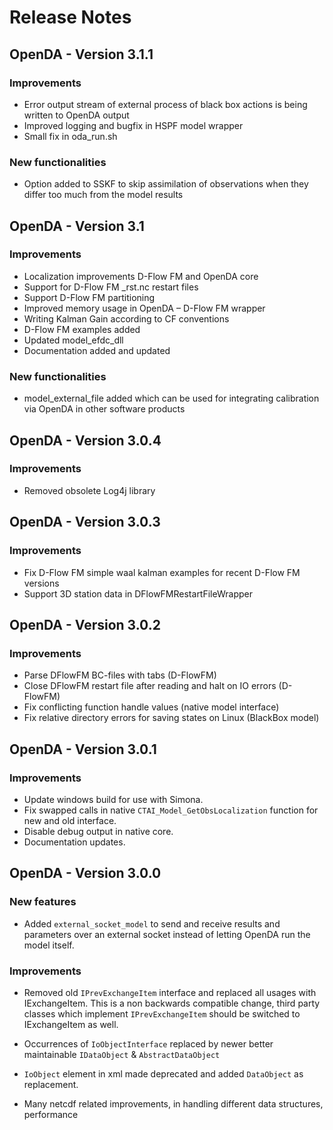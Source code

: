 Release Notes
=============

OpenDA - Version 3.1.1
----------------------

### Improvements

-   Error output stream of external process of black box actions is being written to OpenDA output
-   Improved logging and bugfix in HSPF model wrapper
-   Small fix in oda_run.sh

### New functionalities

-   Option added to SSKF to skip assimilation of observations when they differ too much from the model results

OpenDA - Version 3.1
----------------------

### Improvements

-   Localization improvements D-Flow FM and OpenDA core
-   Support for D-Flow FM _rst.nc restart files
-   Support D-Flow FM partitioning
-   Improved memory usage in OpenDA – D-Flow FM wrapper
-   Writing Kalman Gain according to CF conventions
-   D-Flow FM examples added
-   Updated model_efdc_dll
-   Documentation added and updated

### New functionalities

-   model_external_file added which can be used for integrating calibration via OpenDA in other software products

OpenDA - Version 3.0.4
----------------------

### Improvements

-   Removed obsolete Log4j library

OpenDA - Version 3.0.3
----------------------

### Improvements

-   Fix D-Flow FM simple waal kalman examples for recent D-Flow FM versions
-   Support 3D station data in DFlowFMRestartFileWrapper

OpenDA - Version 3.0.2
----------------------

### Improvements

-   Parse DFlowFM BC-files with tabs (D-FlowFM)
-   Close DFlowFM restart file after reading and halt on IO errors (D-FlowFM)
-   Fix conflicting function handle values (native model interface)
-   Fix relative directory errors for saving states on Linux (BlackBox model)

OpenDA - Version 3.0.1
----------------------

### Improvements

-   Update windows build for use with Simona.
-   Fix swapped calls in native `CTAI_Model_GetObsLocalization` function for new and old interface.
-   Disable debug output in native core.
-   Documentation updates.

OpenDA - Version 3.0.0
----------------------

### New features

-   Added `external_socket_model` to send and receive results and
    parameters over an external socket instead of letting OpenDA run the
    model itself.

### Improvements

-   Removed old `IPrevExchangeItem` interface and replaced all usages with
    IExchangeItem. This is a non backwards compatible change, third
    party classes which implement `IPrevExchangeItem` should be switched
    to IExchangeItem as well.

-   Occurrences of `IoObjectInterface` replaced by newer better
    maintainable `IDataObject` & `AbstractDataObject`

-   `IoObject` element in xml made deprecated and added `DataObject` as
    replacement.

-   Many netcdf related improvements, in handling different data
    structures, performance

